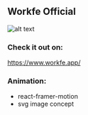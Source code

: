 ## Workfe Official
![alt text](https://github.com/SwarzChen/workfe-official/blob/main/workfe.png)

### Check it out on:
https://www.workfe.app/

### Animation:
* react-framer-motion
* svg image concept
